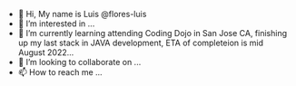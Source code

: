 - 👋 Hi, My name is Luis @flores-luis
- 👀 I’m interested in ...
- 🌱 I’m currently learning attending Coding Dojo in San Jose CA, finishing up my last stack in JAVA development, ETA of completeion is mid August 2022...
- 💞️ I’m looking to collaborate on ...
- 📫 How to reach me ...

<!---
flores-luis/flores-luis is a ✨ special ✨ repository because its `README.md` (this file) appears on your GitHub profile.
You can click the Preview link to take a look at your changes.
--->
